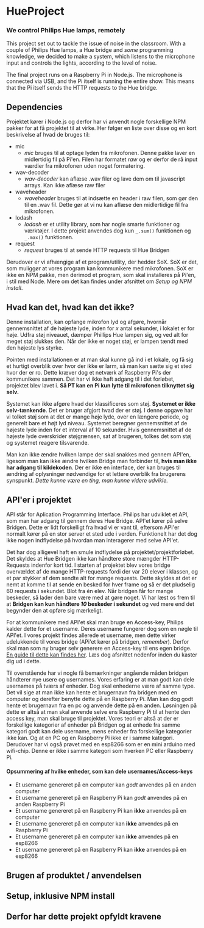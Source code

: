 # HueProject
### We control Philips Hue lamps, remotely
This project set out to tackle the issue of noise in the classroom. With a couple of Philips Hue lamps, a Hue bridge and _some_ programming knowledge, we decided to make a system, which listens to the microphone input and controls the lights, according to the level of noise. 

The final project runs on a Raspberry Pi in Node.js. The microphone is connected via USB, and the Pi itself is running the entire show. This means that the Pi itself sends the HTTP requests to the Hue bridge. 

## Dependencies
Projektet kører i Node.js og derfor har vi anvendt nogle forskellige NPM pakker for at få projektet til at virke. Her følger en liste over disse og en kort beskrivelse af hvad de bruges til:

- mic
  - _mic_ bruges til at optage lyden fra mikrofonen. Denne pakke laver en midlertidig fil på Pi'en. Filen har formatet _raw_ og er derfor de rå input værdier fra mikrofonen uden noget formatering. 
- wav-decoder
  - _wav-decoder_ kan aflæse .wav filer og lave dem om til javascript arrays. Kan ikke aflæse raw filer
- waveheader
  - _waveheader_ bruges til at indsætte en header i raw filen, som gør den til en .wav fil. Dette gør at vi nu kan aflæse den midlertidige fil fra mikrofonen.
- lodash
  - _lodash_ er et utility library, som har nogle smarte funktioner og værktøjer. I dette projekt anvendes dog kun `_.sum()` funktionen og `_.max()` funktionen. 
- request
  - _request_ bruges til at sende HTTP requests til Hue Bridgen


Derudover er vi afhængige af et program/utility, der hedder SoX. SoX er det, som muliggør at vores program kan kommunikere med mikrofonen. SoX er ikke en NPM pakke, men derimod et program, som skal installeres på Pi'en, i stil med Node. Mere om det kan findes under afsnittet om _Setup og NPM install_. 

## Hvad kan det, hvad kan det ikke? 
Denne installation, kan opfange mikrofon lyd og afgøre, hvornår gennemsnittet af de højeste lyde, inden for _x_ antal sekunder, i lokalet er for høje. Udfra støj niveauet, dæmper Phillips Hue lampen sig, og ved alt for meget støj slukkes den. Når der ikke er noget støj, er lampen tændt med den højeste lys styrke.

Pointen med installationen er at man skal kunne gå ind i et lokale, og få sig et hurtigt overblik over hvor der ikke er larm, så man kan sætte sig et sted hvor der er ro. Dette kræver dog et netværk af Raspberry Pi's der kommunikere sammen. Det har vi ikke haft adgang til i det forløbet, projektet blev lavet i. **Så PT kan en Pi kun lytte til mikrofonen tilknyttet sig selv.**

Systemet kan ikke afgøre hvad der klassificeres som støj. **Systemet er ikke selv-tænkende**. Det er bruger afgjort hvad der er støj. I denne opgave har vi tolket støj som at det er mange høje lyde, over en længere periode, og generelt bare et højt lyd niveau. Systemet beregner gennemsnittet af de højeste lyde inden for et interval af 10 sekunder. Hvis gennemsnittet af de højeste lyde overskrider støjgrænsen, sat af brugeren, tolkes det som støj og systemet reagere tilsvarende.

Man kan ikke ændre hvilken lampe der skal snakkes med gennem API'en, ligesom man kan ikke ændre hvilken Bridge man forbinder til, **hvis man ikke har adgang til kildekoden**. Der er ikke en interface, der kan bruges til ændring af oplysninger nødvendige for et lettere overblik fra brugerens synspunkt. *Dette kunne være en ting, man kunne videre udvikle.*


## API'er i projektet
API står for Aplication Programming Interface. Philips har udviklet et API, som man har adgang til gennem deres Hue Bridge. API'et kører på selve Bridgen. Dette er lidt forskelligt fra hvad vi er vant til, eftersom API'er normalt kører på en stor server et sted ude i verden. Funktionelt har det dog ikke nogen indflydelse på hvordan man interagerer med selve API'et.

Det har dog alligevel haft en smule indflydelse på projektet/projektforløbet. Det skyldes at Hue Bridgen ikke kan håndtere store mængder HTTP-Requests indenfor kort tid. 
I starten af projektet blev vores bridge overvældet af de mange HTTP-requests fordi der var 20 elever i klassen, og et par stykker af dem sendte alt for mange requests. Dette skyldes at det er nemt at komme til at sende en besked for hver frame og så er det pludselig 60 requests i sekundet. Blot fra én elev. Når bridgen får for mange beskeder, så lader den bare være med at gøre noget. Vi har læst os frem til at **Bridgen kan kun håndtere _10_ beskeder i sekundet** og ved mere end det begynder den at opføre sig mærkeligt. 

For at kommunikere med API'et skal man bruge en Access-key, Philips kalder dette for et username. Deres username fungerer dog som en nøgle til API'et. I vores projekt findes allerede et username, men dette virker udelukkende til vores bridge (APi'et kører på bridgen, _remember_). Derfor skal man som ny bruger selv generere en Access-key til ens egen bridge. [En guide til dette kan findes her](https://developers.meethue.com/develop/get-started-2/ "Philips API dokumentation"). Læs dog afsnittet nedenfor inden du kaster dig ud i dette.  

Til ovenstående har vi nogle få bemærkninger angående måden bridgen håndterer nye usere og usernames. Vores erfaring er at man godt kan dele usernames på tværs af enheder. Dog skal enhederne være af samme type. Det vil sige at man ikke kan hente et brugernavn fra bridgen med en computer og derefter benytte dette på en Raspberry Pi. Man kan dog godt hente et brugernavn fra en pc og anvende dette på en anden. Løsningen på dette er altså at man skal anvende selve ens Raspberry Pi til at hente den access key, man skal bruge til projektet. 
Vores teori er altså at der er forskellige kategorier af enheder på Bridgen og at enhede fra samme kategori godt kan dele username, mens enheder fra forskellige kategorier ikke kan. Og at en PC og en Raspberry Pi ikke er i samme kategori. Derudover har vi også prøvet med en esp8266 som er en mini arduino med wifi-chip. Denne er ikke i samme kategori som hverken PC eller Raspberry Pi. 

#### Opsummering af hvilke enheder, som kan dele usernames/Access-keys
- Et username genereret på en computer kan _godt_ anvendes på en anden computer
- Et username genereret på en Raspberry Pi kan _godt_  anvendes på en anden Raspberry Pi
- Et username genereret på en Raspberry Pi kan __ikke__ anvendes på en computer 
- Et username genereret på en computer kan __ikke__ anvendes på en Raspberry Pi
- Et username genereret på en computer kan __ikke__ anvendes på en esp8266
- Et username genereret på en Raspberry Pi kan __ikke__ anvendes på en esp8266




## Brugen af produktet / anvendelsen


## Setup, inklusive NPM install


## Derfor har dette projekt opfyldt kravene


